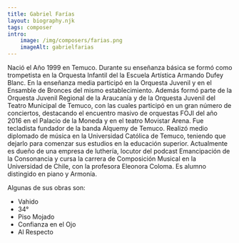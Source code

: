 ```yaml
---
title: Gabriel Farías
layout: biography.njk
tags: composer
intro:
    image: /img/composers/farias.png
    imageAlt: gabrielfarias
---
```


Nació el Año 1999 en Temuco. Durante su enseñanza básica se formó como trompetista en la Orquesta Infantil del la Escuela Artística Armando Dufey Blanc. 
En la enseñanza media participó en la Orquesta Juvenil y en el Ensamble de Bronces del mismo establecimiento. Además formó parte de la Orquesta Juvenil
Regional de la Araucanía y de la Orquesta Juvenil del Teatro Municipal de Temuco, con las cuales participó en un gran número de conciertos, destacando el
encuentro masivo de orquestas FOJI del año 2016 en el Palacio de la Moneda y en el teatro Movistar Arena. Fue tecladista fundador de la banda Alquemy de Temuco.
Realizó medio diplomado de música en la Universidad Católica de Temuco, teniendo que dejarlo para comenzar sus estudios en la educación superior.
Actualmente es dueño de una empresa de luthería, locutor del podcast Emancipación de la Consonancia y cursa la carrera de Composición Musical en la
Universidad de Chile, con la profesora Eleonora Coloma. Es alumno distingido en piano y Armonía.

Algunas de sus obras son:

- Vahido
- 34°
- Piso Mojado
- Confianza en el Ojo
- Al Respecto